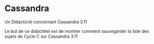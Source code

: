 # Cassandra
Un Didacticiel concernant Cassandra 3.11 

Le but de ce didactitiel est de montrer comment sauvegarder la liste des sujets de Cycle C sur Cassandra 3.11
